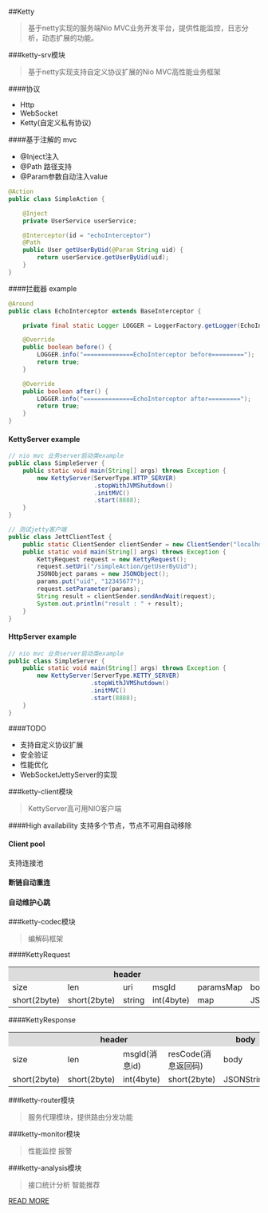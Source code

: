 ##Ketty
>基于netty实现的服务端Nio MVC业务开发平台，提供性能监控，日志分析，动态扩展的功能。

###ketty-srv模块
>基于netty实现支持自定义协议扩展的Nio MVC高性能业务框架

####协议
- Http
- WebSocket
- Ketty(自定义私有协议)


####基于注解的 mvc

- @Inject注入
- @Path 路径支持
- @Param参数自动注入value

``` java
@Action
public class SimpleAction {

    @Inject
    private UserService userService;

	@Interceptor(id = "echoInterceptor")
    @Path
    public User getUserByUid(@Param String uid) {
        return userService.getUserByUid(uid);
    }
}

```

####拦截器 example
``` java
@Around
public class EchoInterceptor extends BaseInterceptor {

    private final static Logger LOGGER = LoggerFactory.getLogger(EchoInterceptor.class);

    @Override
    public boolean before() {
        LOGGER.info("==============EchoInterceptor before=========");
        return true;
    }

    @Override
    public boolean after() {
        LOGGER.info("==============EchoInterceptor after=========");
        return true;
    }
}
```

#### KettyServer example
``` java
// nio mvc 业务server启动类example
public class SimpleServer {
    public static void main(String[] args) throws Exception {
        new KettyServer(ServerType.HTTP_SERVER)
                        .stopWithJVMShutdown()
                        .initMVC()
                        .start(8888);
    }
}

// 测试jetty客户端
public class JettClientTest {
	public static ClientSender clientSender = new ClientSender("localhost", 8888);
	public static void main(String[] args) throws Exception {
		KettyRequest request = new KettyRequest();
		request.setUri("/simpleAction/getUserByUid");
		JSONObject params = new JSONObject();
		params.put("uid", "12345677");
		request.setParameter(params);
		String result = clientSender.sendAndWait(request);
		System.out.println("result : " + result);
	}
}
```

#### HttpServer example
``` java
// nio mvc 业务server启动类example
public class SimpleServer {
    public static void main(String[] args) throws Exception {
        new KettyServer(ServerType.KETTY_SERVER)
                       .stopWithJVMShutdown()
                       .initMVC()
                       .start(8888);
    }
}

```
####TODO 

- 支持自定义协议扩展
- 安全验证
- 性能优化
- WebSocketJettyServer的实现

###ketty-client模块
>KettyServer高可用NIO客户端

####High availability
支持多个节点，节点不可用自动移除

#### Client pool
支持连接池

#### 断链自动重连

#### 自动维护心跳

###ketty-codec模块
>编解码框架

####KettyRequest

<table>
<tr bgcolor="#DCDCDC">
	<th colspan="5" width="50%">header</th>
	<th>body</th>
</tr>
<tr>	
	<td>size</td>
	<td>len</td>
	<td>uri</td>
	<td>msgId</td>
	<td>paramsMap</td>
	<td>body</td>
</tr>
<tr>	
	<td>short(2byte)</td>
	<td>short(2byte)</td>
	<td>string</td>
	<td>int(4byte)</td>
	<td>map</td>
	<td>JSONString</td>
</tr>
</table>

####KettyResponse

<table>
<tr bgcolor="#DCDCDC">
	<th colspan="4" width="50%">header</th>
	<th>body</th>
</tr>
<tr>	
	<td>size</td>
	<td>len</td>
	<td>msgId(消息id)</td>
	<td>resCode(消息返回码)</td>
	<td>body</td>
</tr>
<tr>	
	<td>short(2byte)</td>
	<td>short(2byte)</td>
	<td>int(4byte)</td>
	<td>short(2byte)</td>
	<td>JSONString</td>
</tr>
</table>

###ketty-router模块
>服务代理模块，提供路由分发功能

###ketty-monitor模块
>性能监控
>报警

###ketty-analysis模块
>接口统计分析
>智能推荐

[READ MORE](https://github.com/dempeZheng/ketty)



